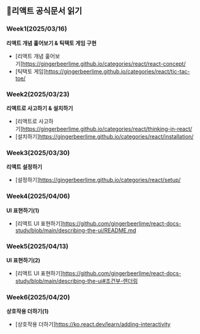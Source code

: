 ## 📖리액트 공식문서 읽기

### Week1(2025/03/16)

**리액트 개념 훑어보기 & 틱택토 게임 구현**
- [리액트 개념 훑어보기]https://gingerbeerlime.github.io/categories/react/react-concept/
- [틱택토 게임]https://gingerbeerlime.github.io/categories/react/tic-tac-toe/

### Week2(2025/03/23)

**리액트로 사고하기 & 설치하기**
- [리액트로 사고하기]https://gingerbeerlime.github.io/categories/react/thinking-in-react/
- [설치하기]https://gingerbeerlime.github.io/categories/react/installation/

### Week3(2025/03/30)

**리액트 설정하기**
- [설정하기]https://gingerbeerlime.github.io/categories/react/setup/

### Week4(2025/04/06)

**UI 표현하기(1)**
- [리액트 UI 표현하기]https://github.com/gingerbeerlime/react-docs-study/blob/main/describing-the-ui/README.md

### Week5(2025/04/13)

**UI 표현하기(2)**
- [리액트 UI 표현하기]https://github.com/gingerbeerlime/react-docs-study/blob/main/describing-the-ui#조건부-렌더링

### Week6(2025/04/20)

**상호작용 더하기(1)**
- [상호작용 더하기]https://ko.react.dev/learn/adding-interactivity

